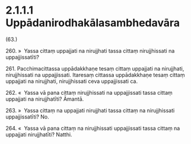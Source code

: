 

# 2.1.1.1 Uppādanirodhakālasambhedavāra





(63.)

260\. »  Yassa cittaṃ uppajjati na nirujjhati tassa cittaṃ nirujjhissati na uppajjissatīti?

261\. Pacchimacittassa uppādakkhaṇe tesaṃ cittaṃ uppajjati na nirujjhati, nirujjhissati na uppajjissati. Itaresaṃ cittassa uppādakkhaṇe tesaṃ cittaṃ uppajjati na nirujjhati, nirujjhissati ceva uppajjissati ca.

262\. «  Yassa vā pana cittaṃ nirujjhissati na uppajjissati tassa cittaṃ uppajjati na nirujjhatīti? Āmantā.

263\. »  Yassa cittaṃ na uppajjati nirujjhati tassa cittaṃ na nirujjhissati uppajjissatīti? No.

264\. «  Yassa vā pana cittaṃ na nirujjhissati uppajjissati tassa cittaṃ na uppajjati nirujjhatīti? Natthi.



